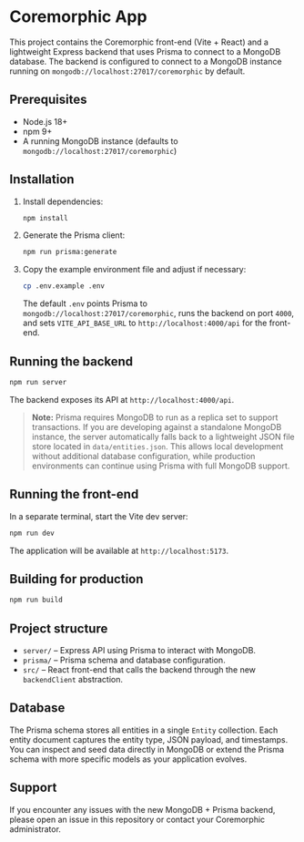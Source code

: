 # Coremorphic App

This project contains the Coremorphic front-end (Vite + React) and a lightweight Express backend that uses Prisma to connect to a MongoDB database. The backend is configured to connect to a MongoDB instance running on `mongodb://localhost:27017/coremorphic` by default.

## Prerequisites

- Node.js 18+
- npm 9+
- A running MongoDB instance (defaults to `mongodb://localhost:27017/coremorphic`)

## Installation

1. Install dependencies:

   ```bash
   npm install
   ```

2. Generate the Prisma client:

   ```bash
   npm run prisma:generate
   ```

3. Copy the example environment file and adjust if necessary:

   ```bash
   cp .env.example .env
   ```

   The default `.env` points Prisma to `mongodb://localhost:27017/coremorphic`, runs the backend on port `4000`, and sets `VITE_API_BASE_URL` to `http://localhost:4000/api` for the front-end.

## Running the backend

```bash
npm run server
```

The backend exposes its API at `http://localhost:4000/api`.

> **Note:** Prisma requires MongoDB to run as a replica set to support transactions. If you are developing against a standalone
> MongoDB instance, the server automatically falls back to a lightweight JSON file store located in `data/entities.json`. This
> allows local development without additional database configuration, while production environments can continue using Prisma
> with full MongoDB support.

## Running the front-end

In a separate terminal, start the Vite dev server:

```bash
npm run dev
```

The application will be available at `http://localhost:5173`.

## Building for production

```bash
npm run build
```

## Project structure

- `server/` – Express API using Prisma to interact with MongoDB.
- `prisma/` – Prisma schema and database configuration.
- `src/` – React front-end that calls the backend through the new `backendClient` abstraction.

## Database

The Prisma schema stores all entities in a single `Entity` collection. Each entity document captures the entity type, JSON payload, and timestamps. You can inspect and seed data directly in MongoDB or extend the Prisma schema with more specific models as your application evolves.

## Support

If you encounter any issues with the new MongoDB + Prisma backend, please open an issue in this repository or contact your Coremorphic administrator.
